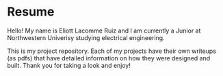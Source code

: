 # Resume

Hello! My name is Eliott Lacomme Ruiz and I am currently a Junior at Northwestern Univerisy studying electrical engineering. 

This is my project repository. Each of my projects have their own writeups (as pdfs) that have detailed information on how they were designed and built. Thank you for taking a look and enjoy!
